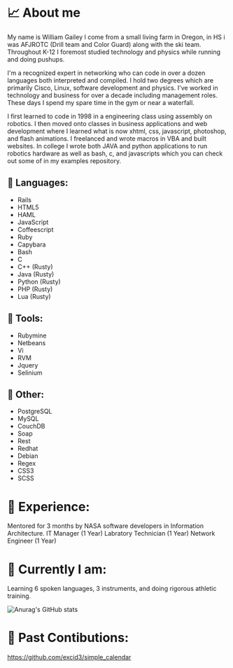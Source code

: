 # 📈 About me
My name is William Gailey I come from a small living farm in Oregon, in HS i was AFJROTC (Drill team and Color Guard) along with the ski team. Throughout K-12 I foremost studied technology and physics while running and doing pushups.

I'm a recognized expert in networking who can code in over a dozen languages both interpreted and compiled. I hold two degrees which are primarily Cisco, Linux, software development and physics. I've worked in technology and business for over a decade including management roles. These days I spend my spare time in the gym or near a waterfall.
  
I first learned to code in 1998 in a engineering class using assembly on robotics. I then moved onto classes in business applications and web development where I learned what is now xhtml, css, javascript, photoshop, and flash animations. I freelanced and wrote macros in VBA and built websites. In college I wrote both JAVA and python applications to run robotics hardware as well as bash, c, and javascripts which you can check out some of in my examples repository. 

## 🤖 Languages:
- Rails
- HTML5
- HAML
- JavaScript
- Coffeescript
- Ruby
- Capybara
- Bash
- C
- C++ (Rusty)
- Java (Rusty)
- Python (Rusty)
- PHP (Rusty)
- Lua (Rusty)

## 🤖 Tools:
- Rubymine
- Netbeans
- Vi
- RVM
- Jquery
- Selinium

## 🤖 Other:
- PostgreSQL 
- MySQL
- CouchDB
- Soap
- Rest
- Redhat 
- Debian
- Regex
- CSS3
- SCSS
  

# 💼 Experience:
Mentored for 3 months by NASA software developers in Information Architecture.
IT Manager (1 Year) Labratory Technician (1 Year) Network Engineer (1 Year)

# 🌱 Currently I am:
Learning 6 spoken languages, 3 instruments, and doing rigorous athletic training.

![Anurag's GitHub stats](https://github-readme-stats.vercel.app/api?username=wgailey&theme=gotham&show_icons=true)

# 🔄 Past Contibutions:
https://github.com/excid3/simple_calendar
